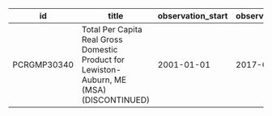 | id          | title                                                                                     | observation_start   | observation_end   |
|-------------|-------------------------------------------------------------------------------------------|---------------------|-------------------|
| PCRGMP30340 | Total Per Capita Real Gross Domestic Product for Lewiston-Auburn, ME (MSA) (DISCONTINUED) | 2001-01-01          | 2017-01-01        |